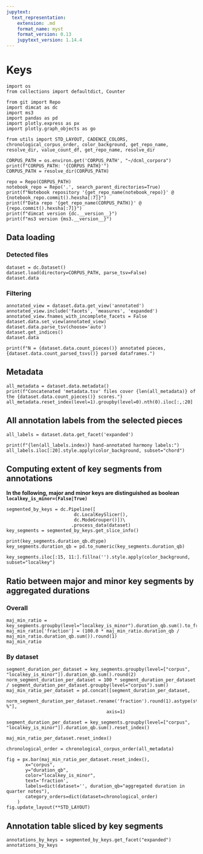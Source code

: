 ```yaml
---
jupytext:
  text_representation:
    extension: .md
    format_name: myst
    format_version: 0.13
    jupytext_version: 1.14.4
---
```


# Keys

```{code-cell} ipython3
import os
from collections import defaultdict, Counter

from git import Repo
import dimcat as dc
import ms3
import pandas as pd
import plotly.express as px
import plotly.graph_objects as go

from utils import STD_LAYOUT, CADENCE_COLORS, chronological_corpus_order, color_background, get_repo_name, resolve_dir, value_count_df, get_repo_name, resolve_dir
```

```{code-cell} ipython3
CORPUS_PATH = os.environ.get('CORPUS_PATH', "~/dcml_corpora")
print(f"CORPUS_PATH: '{CORPUS_PATH}'")
CORPUS_PATH = resolve_dir(CORPUS_PATH)
```

```{code-cell} ipython3
repo = Repo(CORPUS_PATH)
notebook_repo = Repo('.', search_parent_directories=True)
print(f"Notebook repository '{get_repo_name(notebook_repo)}' @ {notebook_repo.commit().hexsha[:7]}")
print(f"Data repo '{get_repo_name(CORPUS_PATH)}' @ {repo.commit().hexsha[:7]}")
print(f"dimcat version {dc.__version__}")
print(f"ms3 version {ms3.__version__}")
```

## Data loading

### Detected files

```{code-cell} ipython3
dataset = dc.Dataset()
dataset.load(directory=CORPUS_PATH, parse_tsv=False)
dataset.data
```

### Filtering

```{code-cell} ipython3
annotated_view = dataset.data.get_view('annotated')
annotated_view.include('facets', 'measures', 'expanded')
annotated_view.fnames_with_incomplete_facets = False
dataset.data.set_view(annotated_view)
dataset.data.parse_tsv(choose='auto')
dataset.get_indices()
dataset.data
```

```{code-cell} ipython3
print(f"N = {dataset.data.count_pieces()} annotated pieces, {dataset.data.count_parsed_tsvs()} parsed dataframes.")
```

## Metadata

```{code-cell} ipython3
all_metadata = dataset.data.metadata()
print(f"Concatenated 'metadata.tsv' files cover {len(all_metadata)} of the {dataset.data.count_pieces()} scores.")
all_metadata.reset_index(level=1).groupby(level=0).nth(0).iloc[:,:20]
```

## All annotation labels from the selected pieces

```{code-cell} ipython3
all_labels = dataset.data.get_facet('expanded')

print(f"{len(all_labels.index)} hand-annotated harmony labels:")
all_labels.iloc[:20].style.apply(color_background, subset="chord")
```

## Computing extent of key segments from annotations

**In the following, major and minor keys are distinguished as boolean `localkey_is_minor=(False|True)`**

```{code-cell} ipython3
segmented_by_keys = dc.Pipeline([
                         dc.LocalKeySlicer(), 
                         dc.ModeGrouper()])\
                        .process_data(dataset)
key_segments = segmented_by_keys.get_slice_info()
```

```{code-cell} ipython3
print(key_segments.duration_qb.dtype)
key_segments.duration_qb = pd.to_numeric(key_segments.duration_qb)
```

```{code-cell} ipython3
key_segments.iloc[:15, 11:].fillna('').style.apply(color_background, subset="localkey")
```

## Ratio between major and minor key segments by aggregated durations
### Overall

```{code-cell} ipython3
maj_min_ratio = key_segments.groupby(level="localkey_is_minor").duration_qb.sum().to_frame()
maj_min_ratio['fraction'] = (100.0 * maj_min_ratio.duration_qb / maj_min_ratio.duration_qb.sum()).round(1)
maj_min_ratio
```

### By dataset

```{code-cell} ipython3
segment_duration_per_dataset = key_segments.groupby(level=["corpus", "localkey_is_minor"]).duration_qb.sum().round(2)
norm_segment_duration_per_dataset = 100 * segment_duration_per_dataset / segment_duration_per_dataset.groupby(level="corpus").sum()
maj_min_ratio_per_dataset = pd.concat([segment_duration_per_dataset, 
                                      norm_segment_duration_per_dataset.rename('fraction').round(1).astype(str)+" %"], 
                                     axis=1)
```

```{code-cell} ipython3
segment_duration_per_dataset = key_segments.groupby(level=["corpus", "localkey_is_minor"]).duration_qb.sum().reset_index()
```

```{code-cell} ipython3
maj_min_ratio_per_dataset.reset_index()
```

```{code-cell} ipython3
chronological_order = chronological_corpus_order(all_metadata)
```

```{code-cell} ipython3
fig = px.bar(maj_min_ratio_per_dataset.reset_index(), 
       x="corpus", 
       y="duration_qb", 
       color="localkey_is_minor", 
       text='fraction',
       labels=dict(dataset='', duration_qb="aggregated duration in quarter notes"),
       category_orders=dict(dataset=chronological_order)
    )
fig.update_layout(**STD_LAYOUT)
```

## Annotation table sliced by key segments

```{code-cell} ipython3
annotations_by_keys = segmented_by_keys.get_facet("expanded")
annotations_by_keys
```
